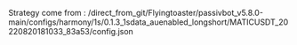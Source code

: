 Strategy come from : /direct_from_git/Flyingtoaster/passivbot_v5.8.0-main/configs/harmony/1s/0.1.3_1sdata_auenabled_longshort/MATICUSDT_20220820181033_83a53/config.json